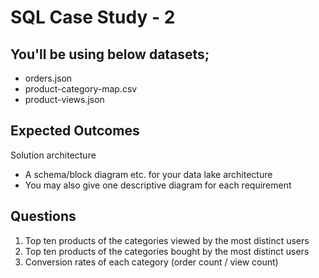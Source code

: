 # SQL Case Study - 2

## You'll be using below datasets;
- orders.json
- product-category-map.csv
- product-views.json

## Expected Outcomes

Solution architecture
-	A schema/block diagram etc. for your data lake architecture
-	You may also give one descriptive diagram for each requirement 


## Questions
1.	Top ten products of the categories viewed by the most distinct users
2.	Top ten products of the categories bought by the most distinct users 
3.	Conversion rates of each category (order count / view count)

